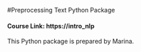 #Preprocessing Text Python Package

#### Course Link: https://intro_nlp

This Python package is prepared by Marina.